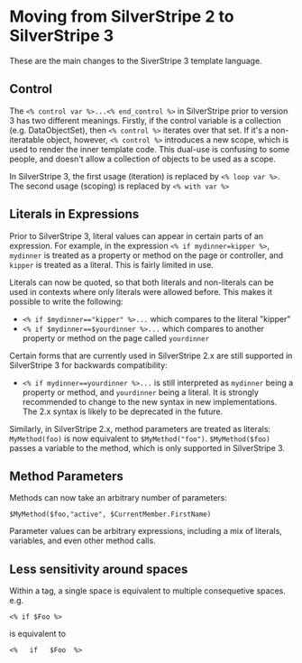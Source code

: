 # Moving from SilverStripe 2 to SilverStripe 3

These are the main changes to the SiverStripe 3 template language.

## Control

The `<% control var %>...<% end_control %>` in SilverStripe prior to version 3 has two different meanings. Firstly, if the control variable is a collection (e.g. DataObjectSet), then `<% control %>` iterates over that set. If it's a non-iteratable object, however, `<% control %>` introduces a new scope, which is used to render the inner template code. This dual-use is confusing to some people, and doesn't allow a collection of objects to be used as a scope.

In SilverStripe 3, the first usage (iteration) is replaced by `<% loop var %>`. The second usage (scoping) is replaced by `<% with var %>`

## Literals in Expressions

Prior to SilverStripe 3, literal values can appear in certain parts of an expression. For example, in the expression `<% if mydinner=kipper %>`, `mydinner` is treated as a property or method on the page or controller, and `kipper` is treated as a literal. This is fairly limited in use.

Literals can now be quoted, so that both literals and non-literals can be used in contexts where only literals were allowed before. This makes it possible to write the following:

 * `<% if $mydinner=="kipper" %>...` which compares to the literal "kipper"
 * `<% if $mydinner==$yourdinner %>...` which compares to another property or method on the page called `yourdinner`

Certain forms that are currently used in SilverStripe 2.x are still supported in SilverStripe 3 for backwards compatibility:

 * `<% if mydinner==yourdinner %>...` is still interpreted as `mydinner` being a property or method, and `yourdinner` being a literal. It is strongly recommended to change to the new syntax in new implementations. The 2.x syntax is likely to be deprecated in the future.

Similarly, in SilverStripe 2.x, method parameters are treated as literals: `MyMethod(foo)` is now equivalent to `$MyMethod("foo")`. `$MyMethod($foo)` passes a variable to the method, which is only supported in SilverStripe 3.

## Method Parameters

Methods can now take an arbitrary number of parameters:

    $MyMethod($foo,"active", $CurrentMember.FirstName)

Parameter values can be arbitrary expressions, including a mix of literals, variables, and even other method calls.

## Less sensitivity around spaces

Within a tag, a single space is equivalent to multiple consequetive spaces. e.g.

    <% if $Foo %>

is equivalent to

    <%   if   $Foo  %>
